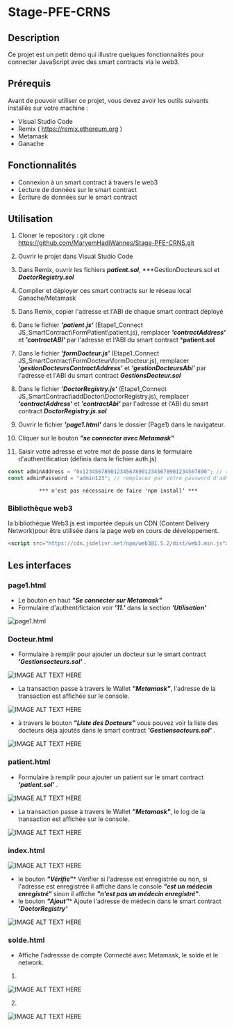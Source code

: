 # Stage-PFE-CRNS

## Description

Ce projet est un petit démo qui illustre quelques fonctionnalités pour connecter JavaScript avec des smart contracts via le web3.

## Prérequis

Avant de pouvoir utiliser ce projet, vous devez avoir les outils suivants installés sur votre machine :

* Visual Studio Code
* Remix ( https://remix.ethereum.org )
* Metamask
* Ganache

## Fonctionnalités
* Connexion à un smart contract à travers le web3
* Lecture de données sur le smart contract
* Écriture de données sur le smart contract

## Utilisation

1. Cloner le repository : git clone https://github.com/MaryemHadjWannes/Stage-PFE-CRNS.git

2. Ouvrir le projet dans Visual Studio Code
3. Dans Remix, ouvrir les fichiers ***patient.sol***, ***GestionDocteurs.sol et ***DoctorRegistry.sol***

4. Compiler et déployer ces smart contracts sur le réseau local Ganache/Metamask

5. Dans Remix, copier l'adresse et l'ABI de chaque smart contract déployé

6. Dans le fichier ***'patient.js'*** (Etape1_Connect JS_SmartContract\FormPatient\patient.js), remplacer ***'contractAddress'*** et ***'contractABI'*** par l'adresse et l'ABI du smart contract ***patient.sol**

7. Dans le fichier ***'formDocteur.js'*** (Etape1_Connect JS_SmartContract\FormDocteur\formDocteur.js), remplacer ***'gestionDocteursContractAddress'*** et ***'gestionDocteursAbi'*** par l'adresse et l'ABI du smart contract ***GestionsDocteur.sol***

8. Dans le fichier ***'DoctorRegistry.js'*** (Etape1_Connect JS_SmartContract\addDoctor\DoctorRegistry.js), remplacer ***'contractAddress'*** et ***'contractAbi'*** par l'adresse et l'ABI du smart contract ***DoctorRegistry.js.sol***
9. Ouvrir le fichier ***'page1.html'*** dans le dossier (Page1) dans le navigateur.
10. Cliquer sur le bouton ***"se connecter avec Metamask"***
11. Saisir votre adresse et votre mot de passe dans le formulaire d'authentification (définis dans le fichier auth.js)
```javascript
const adminAddress = "0x1234567890123456789012345678901234567890"; // remplacez par votre adresse d'admin
const adminPassword = "admin123"; // remplacez par votre password d'admin
```


              *** n'est pas nécessaire de faire 'npm install' ***
              
### Bibliothèque web3
 la bibliothèque Web3.js est importée depuis un CDN (Content Delivery Network)pour être utilisée dans la page web en cours de développement.
```html
<script src="https://cdn.jsdelivr.net/npm/web3@1.5.2/dist/web3.min.js"></script>
```


## Les interfaces

### page1.html

- Le bouton en haut ***"Se connecter sur Metamask"*** 
- Formulaire d'authentifictaion voir ***'11.'*** dans la section ***'Utilisation'***

![page1.html](https://github.com/MaryemHadjWannes/Stage-PFE-CRNS/blob/master/captures%20projet/page1.png)

### Docteur.html

- Formulaire à remplir pour ajouter un docteur sur le smart contract ***'Gestionsocteurs.sol'*** .

![IMAGE ALT TEXT HERE](https://github.com/MaryemHadjWannes/Stage-PFE-CRNS/blob/master/captures%20projet/formDocteur.png)

- La transaction passe à travers le Wallet ***"Metamask"***, l'adresse de la transaction est affichée sur le console.

![IMAGE ALT TEXT HERE](https://github.com/MaryemHadjWannes/Stage-PFE-CRNS/blob/master/captures%20projet/AjoutDocteur.png)

- à travers le bouton ***"Liste des Docteurs"*** vous pouvez voir la liste des docteurs déja ajoutés dans le smart contract  ***'Gestionsocteurs.sol'*** .

![IMAGE ALT TEXT HERE](https://github.com/MaryemHadjWannes/Stage-PFE-CRNS/blob/master/captures%20projet/ListeDesDocteurs.png)

### patient.html

- Formulaire à remplir pour ajouter un patient sur le smart contract ***'patient.sol'*** .

![IMAGE ALT TEXT HERE](https://github.com/MaryemHadjWannes/Stage-PFE-CRNS/blob/master/captures%20projet/formPatient.png)

- La transaction passe à travers le Wallet ***"Metamask"***, le log de la transaction est affichée sur le console.

![IMAGE ALT TEXT HERE](https://github.com/MaryemHadjWannes/Stage-PFE-CRNS/blob/master/captures%20projet/TransactionHashPatient.png)

### index.html 

![IMAGE ALT TEXT HERE](https://github.com/MaryemHadjWannes/Stage-PFE-CRNS/blob/master/captures%20projet/Vérifier.png)

- le bouton ***"Vérifie"**** Vérifier si l'adresse est enregistrée ou non, si l'adresse est enregistrée il affiche dans le console ***"est un médecin enregistré"*** sinon il affiche ***"n'est pas un médecin enregistré"***.
- le bouton ***"Ajout"**** Ajoute l'adresse de médecin dans le smart contract ***'DoctorRegistry'***

![IMAGE ALT TEXT HERE](https://github.com/MaryemHadjWannes/Stage-PFE-CRNS/blob/master/captures%20projet/Ajout-Verf.png)

### solde.html

-   Affiche l'adressse de compte Connecté avec Metamask, le solde et le network.

1.
![IMAGE ALT TEXT HERE](https://github.com/MaryemHadjWannes/Stage-PFE-CRNS/blob/master/captures%20projet/localhost.png)

2.
![IMAGE ALT TEXT HERE](https://github.com/MaryemHadjWannes/Stage-PFE-CRNS/blob/master/captures%20projet/goerli.png)
